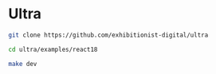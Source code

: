 # Ultra

```bash
git clone https://github.com/exhibitionist-digital/ultra

cd ultra/examples/react18

make dev
```

